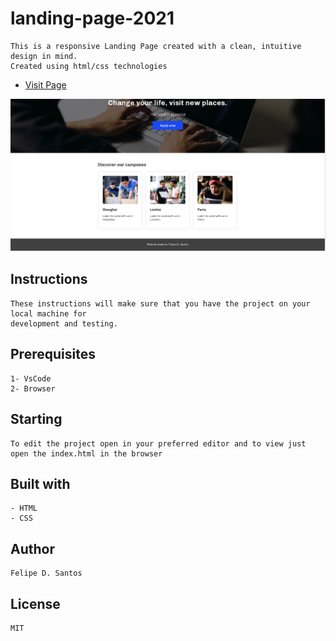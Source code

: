 # landing-page-2021
    This is a responsive Landing Page created with a clean, intuitive design in mind.
    Created using html/css technologies
   
- <a href='https://lycan-nt.github.io/landing-page-2021/' target='_blank'>Visit Page</a>
   
 <img src="https://github.com/lycan-nt/landing-page-2021/blob/main/images/print.PNG">

## Instructions
    These instructions will make sure that you have the project on your local machine for
    development and testing.
    
## Prerequisites    
    1- VsCode 
    2- Browser
    
## Starting
    To edit the project open in your preferred editor and to view just open the index.html in the browser
    
## Built with
    - HTML
    - CSS
    
## Author
    Felipe D. Santos
    
## License
    MIT
